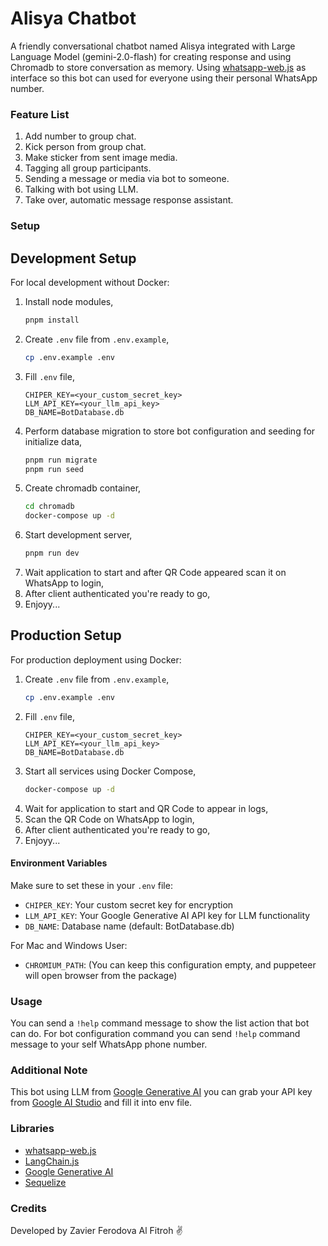 # Alisya Chatbot

A friendly conversational chatbot named Alisya integrated with Large Language Model (gemini-2.0-flash) for creating response and using Chromadb to store conversation as memory. Using [whatsapp-web.js](https://wwebjs.dev) as interface so this bot can used for everyone using their personal WhatsApp number.

### Feature List

1. Add number to group chat.
2. Kick person from group chat.
3. Make sticker from sent image media.
4. Tagging all group participants.
5. Sending a message or media via bot to someone.
6. Talking with bot using LLM.
7. Take over, automatic message response assistant.

### Setup

## Development Setup

For local development without Docker:

1. Install node modules,
   ```bash
   pnpm install
   ```
2. Create `.env` file from `.env.example`,
   ```bash
   cp .env.example .env
   ```
3. Fill `.env` file,
   ```
   CHIPER_KEY=<your_custom_secret_key>
   LLM_API_KEY=<your_llm_api_key>
   DB_NAME=BotDatabase.db
   ```
4. Perform database migration to store bot configuration and seeding for initialize data,
   ```bash
   pnpm run migrate
   pnpm run seed
   ```
5. Create chromadb container,
   ```bash
   cd chromadb
   docker-compose up -d
   ```
6. Start development server,
   ```bash
   pnpm run dev
   ```
7. Wait application to start and after QR Code appeared scan it on WhatsApp to login,
8. After client authenticated you're ready to go,
9. Enjoyy...

## Production Setup

For production deployment using Docker:

1. Create `.env` file from `.env.example`,
   ```bash
   cp .env.example .env
   ```
2. Fill `.env` file,
   ```
   CHIPER_KEY=<your_custom_secret_key>
   LLM_API_KEY=<your_llm_api_key>
   DB_NAME=BotDatabase.db
   ```
3. Start all services using Docker Compose,
   ```bash
   docker-compose up -d
   ```
4. Wait for application to start and QR Code to appear in logs,
5. Scan the QR Code on WhatsApp to login,
6. After client authenticated you're ready to go,
7. Enjoyy...

#### Environment Variables

Make sure to set these in your `.env` file:

- `CHIPER_KEY`: Your custom secret key for encryption
- `LLM_API_KEY`: Your Google Generative AI API key for LLM functionality
- `DB_NAME`: Database name (default: BotDatabase.db)

For Mac and Windows User:

- `CHROMIUM_PATH`: (You can keep this configuration empty, and puppeteer will open browser from the package)

### Usage

You can send a `!help` command message to show the list action that bot can do. For bot configuration command you can send `!help` command message to your self WhatsApp phone number.

### Additional Note

This bot using LLM from [Google Generative AI](https://generativelanguage.google.com) you can grab your API key from [Google AI Studio](https://makersuite.google.com/app/maker) and fill it into env file.

### Libraries

- [whatsapp-web.js](https://wwebjs.dev/)
- [LangChain.js](https://js.langchain.com)
- [Google Generative AI](https://aistudio.google.com/)
- [Sequelize](https://sequelize.org)

### Credits

Developed by Zavier Ferodova Al Fitroh ✌️
